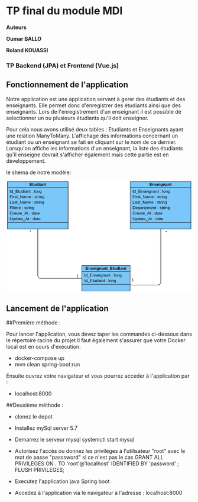 # TP final du module MDI
****Auteurs****

 **Oumar BALLO**
 
 **Roland KOUASSI**
 
 

### TP Backend (JPA) et Frontend (Vue.js)

## Fonctionnement de l'application

Notre application est une application servant à gerer des étudiants et des enseignants.
Elle permet donc d'enregistrer des étudiants ainsi que des enseignants. Lors de l'enregistrement 
d'un enseignant il est possible de selectionner un ou plusieurs étudiants qu'il doit enseigner.

Pour cela nous avons utilisé deux tables : Etudiants et Enseignants ayant une relation ManyToMany.
L'affichage des informations concernant un étudiant ou un enseignant se fait en cliquant sur le nom de
ce dernier. Lorsqu'on affiche les informations d'un enseignant, la liste des étudiants qu'il enseigne devrait 
s'afficher également mais cette partie est en développement.

le shema de notre modèle:


![class_diagram](./class_diagramm.png)





## Lancement de l'application

##Première méthode :

Pour lancer l'application, vous devez taper les commandes ci-dessous dans le répertoire racine du projet
Il faut également s'assurer que votre Docker local est en cours d'exécution.

- docker-compose up
- mvn clean spring-boot:run

Ensuite ouvrez votre navigateur et vous pourrez acceder à l'application par :

- localhost:8000

##Deuxième méthode :

- clonez le depot
- Installez mySql server 5.7
  
- Demarrez le serveur mysql
  systemctl start mysql
- Autorisez l'accès ou donnez les privilèges à l'utilisateur "root" avec le mot de passe "passsword" si ce n'est pas le cas
 GRANT ALL PRIVILEGES ON *.* TO 'root'@'localhost' IDENTIFIED BY 'password' ;
 FLUSH PRIVILEGES;
- Executez l'application java Spring boot
- Accedez à l'application via le navigateur à l'adresse : localhost:8000




